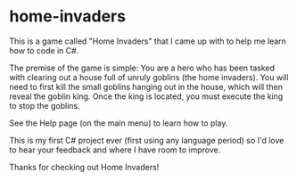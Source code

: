 # home-invaders
This is a game called "Home Invaders" that I came up with to help me learn how to code in C#. 

The premise of the game is simple: 
You are a hero who has been tasked with clearing out a house full of unruly goblins (the home invaders). You will need to first kill the small goblins hanging out in the house, which will then reveal the goblin king. Once the king is located, you must execute the king to stop the goblins. 

See the Help page (on the main menu) to learn how to play. 

This is my first C# project ever (first using any language period) so I'd love to hear your feedback and where I have room to improve. 

Thanks for checking out Home Invaders!
